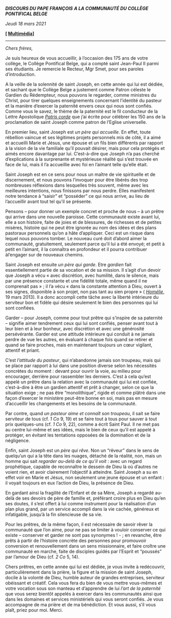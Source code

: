 ***DISCOURS DU PAPE FRANÇOIS** **A LA COMMUNAUTÉ DU COLLÈGE PONTIFICAL BELGE***

*Jeudi 18 mars 2021*

**[ [Multimédia](http://w2.vatican.va/content/francesco/fr/events/event.dir.html/content/vaticanevents/fr/2021/3/18/collegio-belga.html)]**

* * *

*Chers frères,*

Je suis heureux de vous accueillir, à l’occasion des 175 ans de votre collège, le Collège Pontifical Belge, qui a compté saint Jean-Paul II parmi ses étudiants. Je remercie le Recteur, Mgr Smet, pour ses paroles d’introduction.

A la veille de la solennité de saint Joseph, en cette année qui lui est dédiée, et sachant que le Collège Belge a justement comme Patron céleste le Gardien du Rédempteur, nous pouvons le regarder, comme ministres du Christ, pour tirer quelques enseignements concernant l’identité du pasteur et la manière d’exercer la paternité envers ceux qui nous sont confiés. Comme vous le savez, le thème de la paternité est le fil conducteur de la Lettre Apostolique *[Patris corde](http://www.vatican.va/content/francesco/fr/apost_letters/documents/papa-francesco-lettera-ap_20201208_patris-corde.html)* que j’ai écrite pour célébrer les 150 ans de la proclamation de saint Joseph comme patron de l’Eglise universelle.

En premier lieu, saint Joseph est *un père qui accueille*. En effet, toute rébellion vaincue et ses légitimes projets personnels mis de côté, il a aimé et accueilli Marie et Jésus, une épouse et un fils bien différents par rapport à la vision de la vie familiale qu’il pouvait désirer, mais pour cela protégés et aimés encore davantage par lui. C’est-à-dire que Joseph n’a pas cherché d’explications à la surprenante et mystérieuse réalité qui s’est trouvée en face de lui, mais il l’a accueillie avec foi en l’aimant telle qu’elle était.

Saint Joseph est en ce sens pour nous un maître de vie spirituelle et de discernement, et nous pouvons l’invoquer pour être libérés des trop nombreuses réflexions dans lesquelles très souvent, même avec les meilleures intentions, nous finissons par nous perdre. Elles manifestent notre tendance à “saisir” et “posséder” ce qui nous arrive, au lieu de l’accueillir avant tout tel qu’il se présente.

Pensons – pour donner un exemple concret et proche de nous – à un prêtre qui arrive dans une nouvelle paroisse. Cette communauté existe avant lui, elle a son histoire, faite de joies et de blessures, de richesses et de petites misères, histoire qui ne peut être ignorée au nom des idées et des plans pastoraux personnels qu’on a hâte d’appliquer. Ceci est un risque dans lequel nous pouvons tomber. Le nouveau curé doit d’abord aimer la communauté, gratuitement, seulement parce qu’il lui a été envoyé; et petit à petit en l’aimant, il la connaîtra en profondeur et il pourra contribuer àl’engager sur de nouveaux chemins.

Saint Joseph est ensuite *un père qui garde*. Etre *gardien* fait essentiellement partie de sa vocation et de sa mission. Il s’agit d’un devoir que Joseph a vécu « avec discrétion, avec humilité, dans le silence, mais par une présence constante et une fidélité totale, même quand il ne comprenait pas » ; il l’a vécu « dans la constante attention à Dieu, ouvert à ses signes, disponible à son projet, non pas tant au sien propre » ( *[Homélie](http://www.vatican.va/content/francesco/fr/homilies/2013/documents/papa-francesco_20130319_omelia-inizio-pontificato.html)*, 19 mars 2013). Il a donc accompli cette tâche avec la liberté intérieure du serviteur bon et fidèle qui désire seulement le bien des personnes qui lui sont confiées.

Garder – pour Joseph, comme pour tout prêtre qui s’inspire de sa paternité – signifie aimer tendrement ceux qui lui sont confiés, penser avant tout à leur bien et à leur bonheur, avec discrétion et avec une générosité persévérante. Garder est une attitude intérieure qui conduit à ne jamais perdre de vue les autres, en évaluant à chaque fois quand se retirer et quand se faire proches, mais en maintenant toujours un cœur vigilant, attentif et priant.

C’est *l’attitude du pasteur*, qui n’abandonne jamais son troupeau, mais qui se place par rapport à lui dans une position diverse selon les nécessités concrètes du moment : devant pour ouvrir la voie, au milieu pour encourager, derrière pour rassembler les derniers. C’est à cela qu’est appelé un prêtre dans la relation avec la communauté qui lui est confiée, c’est-à-dire à être un gardien attentif et prêt à changer, selon ce que la situation exige ; ne pas être “monolithique”, rigide et comme plâtré dans une façon d’exercer le ministère peut-être bonne en soi, mais pas en mesure d’accueillir les changements et les besoins de la communauté.

Par contre, quand *un pasteur aime et connaît son troupeau*, il sait se faire serviteur de tous (cf. *1 Co* 9, 19) et se faire tout à tous pour sauver à tout prix quelques-uns (cf. *1 Co* 9, 22), comme a écrit Saint Paul. Il ne met pas au centre lui-même et ses idées, mais le bien de ceux qu’il est appelé à protéger, en évitant les tentations opposées de la domination et de la négligence.

Enfin, saint Joseph est un *père qui rêve*. Non un “rêveur” dans le sens de quelqu’un qui a la tête dans les nuages, détaché de la réalité, non, mais un homme qui sait *regarder au-delà de ce qu’il voit* : avec un regard prophétique, capable de reconnaître le dessein de Dieu là où d’autres ne voient rien, et avoir clairement l’objectif à atteindre. Saint Joseph a su en effet voir en Marie et Jésus, non seulement une jeune épouse et un enfant : il voyait toujours en eux l’action de Dieu, la présence de Dieu.

En gardant ainsi la fragilité de l’Enfant et de sa Mère, Joseph a regardé au-delà de ses devoirs de père de famille et, préférant croire plus en Dieu qu’en ses doutes, il s’est offert à lui comme instrument pour la réalisation d’un plan plus grand, par un service accompli dans la vie cachée, généreux et infatigable, jusqu’à la fin silencieuse de sa vie.

Pour les prêtres, de la même façon, il est nécessaire de savoir rêver la communauté que l’on aime, pour ne pas se limiter à vouloir conserver ce qui existe – conserver et garder ne sont pas synonymes ! - ; en revanche, être prêts à partir de l’histoire concrète des personnes pour promouvoir conversion et renouvellement dans un sens missionnaire, et faire croître une communauté en marche, faite de disciples guidés par l’Esprit et “poussés” par l’amour de Dieu (cf. *2 Co* 5, 14).

Chers prêtres, en cette année qui lui est dédiée, je vous invite à redécouvrir, particulièrement dans la prière, la figure et la mission de saint Joseph, docile à la volonté de Dieu, humble auteur de grandes entreprises, serviteur obéissant et créatif. Cela vous fera du bien de vous mettre vous-mêmes et votre vocation sous son manteau et d’apprendre de lui *l’art de la paternité* que vous serez bientôt appelés à exercer dans les communautés ainsi que dans les domaines et services ministériels qui vous seront confiés. Je vous accompagne de ma prière et de ma bénédiction. Et vous aussi, s’il vous plaît, priez pour moi. Merci.